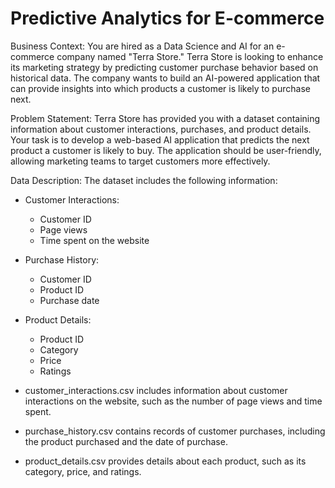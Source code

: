 # Predictive Analytics for E-commerce

Business Context:
You are hired as a Data Science and AI for an e-commerce company named "Terra Store." Terra Store is looking to enhance its marketing strategy by predicting customer purchase behavior based on historical data. The company wants to build an AI-powered application that can provide insights into which products a customer is likely to purchase next.

Problem Statement:
Terra Store has provided you with a dataset containing information about customer interactions, purchases, and product details. Your task is to develop a web-based AI application that predicts the next product a customer is likely to buy. The application should be user-friendly, allowing marketing teams to target customers more effectively.

Data Description:
The dataset includes the following information:
  - Customer Interactions:
    - Customer ID
    - Page views
    - Time spent on the website
  - Purchase History:
    - Customer ID
    - Product ID
    - Purchase date
  - Product Details:
    - Product ID
    - Category
    - Price
    - Ratings
      
- customer_interactions.csv includes information about customer interactions on the website, such as the number of page views and time spent.
- purchase_history.csv contains records of customer purchases, including the product purchased and the date of purchase.
- product_details.csv provides details about each product, such as its category, price, and ratings.
